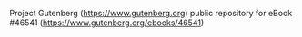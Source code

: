 Project Gutenberg (https://www.gutenberg.org) public repository for eBook #46541 (https://www.gutenberg.org/ebooks/46541)
